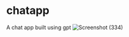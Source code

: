 # chatapp
A chat app built using gpt
![Screenshot (334)](https://github.com/Sohamiscurious/chatapp/assets/118915785/35efb414-cd95-4162-88fa-4b6468be433f)
